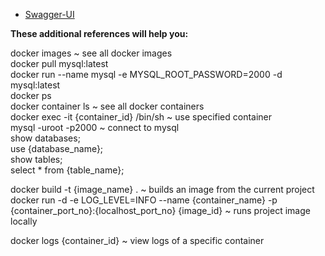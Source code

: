 * [Swagger-UI](http://localhost:8080/api/v1/ms17/swagger-ui/index.html)

**These additional references will help you:**

docker images ~ see all docker images<br/>
docker pull mysql:latest<br/>
docker run --name mysql -e MYSQL_ROOT_PASSWORD=2000 -d mysql:latest<br/>
docker ps<br/>
docker container ls ~ see all docker containers<br/>
docker exec -it {container_id} /bin/sh ~ use specified container<br/>
mysql -uroot -p2000 ~ connect to mysql<br/>
show databases;<br/>
use {database_name};<br/>
show tables;<br/>
select * from {table_name};<br/>

docker build -t {image_name} . ~ builds an image from the current project<br/>
docker run -d -e LOG_LEVEL=INFO --name {container_name} -p {container_port_no}:{localhost_port_no} {image_id} ~ runs project image locally<br/>

docker logs {container_id} ~ view logs of a specific container